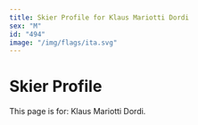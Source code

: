 ```yaml
---
title: Skier Profile for Klaus Mariotti Dordi
sex: "M"
id: "494"
image: "/img/flags/ita.svg" 
---
```


# Skier Profile

This page is for: Klaus Mariotti Dordi.
    